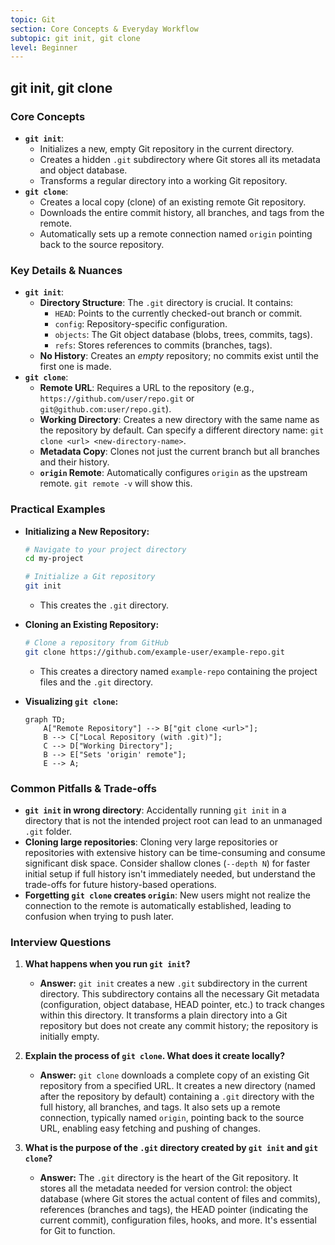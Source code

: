 ```yaml
---
topic: Git
section: Core Concepts & Everyday Workflow
subtopic: git init, git clone
level: Beginner
---
```


## git init, git clone
### Core Concepts

*   **`git init`**:
    *   Initializes a new, empty Git repository in the current directory.
    *   Creates a hidden `.git` subdirectory where Git stores all its metadata and object database.
    *   Transforms a regular directory into a working Git repository.
*   **`git clone`**:
    *   Creates a local copy (clone) of an existing remote Git repository.
    *   Downloads the entire commit history, all branches, and tags from the remote.
    *   Automatically sets up a remote connection named `origin` pointing back to the source repository.

### Key Details & Nuances

*   **`git init`**:
    *   **Directory Structure**: The `.git` directory is crucial. It contains:
        *   `HEAD`: Points to the currently checked-out branch or commit.
        *   `config`: Repository-specific configuration.
        *   `objects`: The Git object database (blobs, trees, commits, tags).
        *   `refs`: Stores references to commits (branches, tags).
    *   **No History**: Creates an *empty* repository; no commits exist until the first one is made.
*   **`git clone`**:
    *   **Remote URL**: Requires a URL to the repository (e.g., `https://github.com/user/repo.git` or `git@github.com:user/repo.git`).
    *   **Working Directory**: Creates a new directory with the same name as the repository by default. Can specify a different directory name: `git clone <url> <new-directory-name>`.
    *   **Metadata Copy**: Clones not just the current branch but all branches and their history.
    *   **`origin` Remote**: Automatically configures `origin` as the upstream remote. `git remote -v` will show this.

### Practical Examples

*   **Initializing a New Repository:**
    ```sh
    # Navigate to your project directory
    cd my-project

    # Initialize a Git repository
    git init
    ```
    *   This creates the `.git` directory.

*   **Cloning an Existing Repository:**
    ```sh
    # Clone a repository from GitHub
    git clone https://github.com/example-user/example-repo.git
    ```
    *   This creates a directory named `example-repo` containing the project files and the `.git` directory.

*   **Visualizing `git clone`:**

    ```mermaid
    graph TD;
        A["Remote Repository"] --> B["git clone <url>"];
        B --> C["Local Repository (with .git)"];
        C --> D["Working Directory"];
        B --> E["Sets 'origin' remote"];
        E --> A;
    ```

### Common Pitfalls & Trade-offs

*   **`git init` in wrong directory**: Accidentally running `git init` in a directory that is not the intended project root can lead to an unmanaged `.git` folder.
*   **Cloning large repositories**: Cloning very large repositories or repositories with extensive history can be time-consuming and consume significant disk space. Consider shallow clones (`--depth N`) for faster initial setup if full history isn't immediately needed, but understand the trade-offs for future history-based operations.
*   **Forgetting `git clone` creates `origin`**: New users might not realize the connection to the remote is automatically established, leading to confusion when trying to push later.

### Interview Questions

1.  **What happens when you run `git init`?**
    *   **Answer:** `git init` creates a new `.git` subdirectory in the current directory. This subdirectory contains all the necessary Git metadata (configuration, object database, HEAD pointer, etc.) to track changes within this directory. It transforms a plain directory into a Git repository but does not create any commit history; the repository is initially empty.

2.  **Explain the process of `git clone`. What does it create locally?**
    *   **Answer:** `git clone` downloads a complete copy of an existing Git repository from a specified URL. It creates a new directory (named after the repository by default) containing a `.git` directory with the full history, all branches, and tags. It also sets up a remote connection, typically named `origin`, pointing back to the source URL, enabling easy fetching and pushing of changes.

3.  **What is the purpose of the `.git` directory created by `git init` and `git clone`?**
    *   **Answer:** The `.git` directory is the heart of the Git repository. It stores all the metadata needed for version control: the object database (where Git stores the actual content of files and commits), references (branches and tags), the HEAD pointer (indicating the current commit), configuration files, hooks, and more. It's essential for Git to function.
